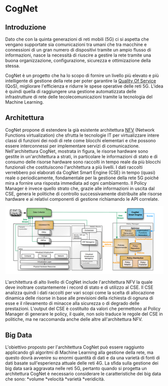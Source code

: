 # CogNet

## Introduzione 
Dato che con la quinta generazioni di reti mobili (5G) ci si aspetta che vengano supportate sia comunicazioni tra umani che tra macchine e connessioni di un gran numero di dispositivi tramite un ampio flusso di informazioni, nasce la necessità di riuscire a gestire la rete tramite una buona  organizzazione, configurazione, sicurezza e ottimizazione della stessa.

CogNet è un progetto che ha lo scopo di fornire un livello più elevato e più intelligente di gestione della rete per poter garantire la [Quality Of Service](https://it.wikipedia.org/wiki/Qualit%C3%A0_del_servizio) (QoS), migliorare l'efficienza e ridurre le spese operative delle reti 5G. L'idea è quindi quella di raggiungere una gestione automatizzata delle infrastrutture di rete delle tecolecomunicazioni tramite la tecnologia del Machine Learning.

## Architettura
CogNet propone di estendere la già esistente architettura [NFV](https://en.wikipedia.org/wiki/Network_function_virtualization) (Network Functions virtualization) che sfrutta le tecnologie IT per virtualizzare intere classi di funzioni dei nodi di rete come blocchi elementari e che possono essere interconnessi per implementare servizi di comunicazione.
Nell'architettura CogNet, mostrata in figura, le risorse hardware sono gestite in un'architettura a strati, in particolare le informazioni di stato e di consumo delle risorse hardware sono raccolti in tempo reale da più blocchi funzionali che costituiscono l'architettura a più livelli.
I dati raccolti verrebbero poi elaborati da CogNet Smart Engine (CSE) in tempo (quasi) reale o periodicamente, fondamentale per la gestione della rete 5G poiché mira a fornire una risposta immediata ad ogni cambiamento.
Il Policy Manager è invece quello strato che, grazie alle informazioni in uscita dal CSE, genera le politiche di controllo successivamente distribuite alle risorse hardware e ai relativi componenti di gestione richiamando le API correlate. 

![Architettura](CogNet_architecture.PNG "Architettura CogNet")

L'architettura di alto livello di CogNet include l'architettura NFV la quale deve inoltrare costantemente i record di stato e di utilizzo al CSE.
Il CSE analizza quindi i dati raccolti per vari scopi come la scelta di allocazione dinamica delle risorse in base alle previsioni della richiesta di ognuna di esse e il rilevamento di minacce alla sicurezza o di degrado delle prestazioni.
L'output del CSE è costituito da valori che permettono al Policy Manager di generare le policy, il quale, non solo traduce le regole del CSE in politiche, ma ne raccomanda anche delle altre all'architettura NFV.

## Big Data
L'obiettivo proposto per l'architettura CogNet può essere raggiunto applicando gli algoritmi di Machine Learning alla gestione della rete, ma questo dovrà avvenire su enormi quantità di dati e da una varietà di fonti di dati basate sull'esperienza attuale delle reti 4G. 
La sfida sulla gestione dei big data sarà aggravata nelle reti 5G, pertanto quando si progetta un architettura CogNet è necessario considerare le caratteristiche dei big data che sono:
*volume
*velocità
*varietà 
*veridicità.


